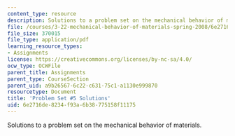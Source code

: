 ```yaml
---
content_type: resource
description: Solutions to a problem set on the mechanical behavior of materials.
file: /courses/3-22-mechanical-behavior-of-materials-spring-2008/6e2716de8234f93a6b38775158f11175_sol5.pdf
file_size: 370015
file_type: application/pdf
learning_resource_types:
- Assignments
license: https://creativecommons.org/licenses/by-nc-sa/4.0/
ocw_type: OCWFile
parent_title: Assignments
parent_type: CourseSection
parent_uid: a9b26567-6c22-c631-75c1-a1130e999870
resourcetype: Document
title: 'Problem Set #5 Solutions'
uid: 6e2716de-8234-f93a-6b38-775158f11175
---
```

Solutions to a problem set on the mechanical behavior of materials.